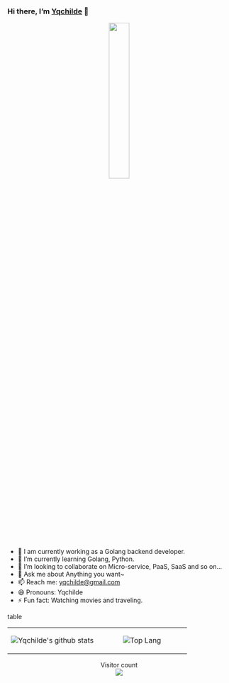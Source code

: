 ### Hi there, I’m [Yqchilde](https://yqqy.top/) 👋

<p align="center">
  <img src="https://github.com/Yqchilde/Yqchilde/blob/master/hello-world.gif" width="30%">
</p>

- 🔭 I am currently working as a Golang backend developer.
- 🌱 I’m currently learning Golang, Python.
- 👯 I’m looking to collaborate on Micro-service, PaaS, SaaS and so on…
- 💬 Ask me about Anything you want~
- 📫 Reach me: yqchilde@gmail.com
- 😄 Pronouns: Yqchilde
- ⚡ Fun fact: Watching movies and traveling.

<table width="700px">
<tr>table
<td align="center" valign="middle" width="50%">

![Yqchilde's github stats](https://github-readme-stats.vercel.app/api?username=yqchilde&&show_icons=true&&title_color=1abc9c&&icon_color=1abc9c)

</td>
<td align="center" valign="middle" width="50%">

![Top Lang](https://github-readme-stats.vercel.app/api/top-langs/?username=yqchilde&layout=compact)

</td>
</tr>
</table>

<p align="center"> 
  Visitor count<br>
  <img src="https://profile-counter.glitch.me/yqchilde/count.svg" />
</p>

